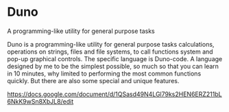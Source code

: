 # Duno
 A programming-like utility for general purpose tasks
 
Duno is a programming-like utility for general purpose tasks
calculations, operations on strings, files and file systems, to call functions
system and pop-up graphical controls.
The specific language is Duno-code. A language designed by me to be the
simplest possible, so much so that you can learn in 10 minutes, why
limited to performing the most common functions quickly.
But there are also some special and unique features.

https://docs.google.com/document/d/1QSasd49N4LGl79ks2HEN6ERZ211bL6NkK9wSn8XbJL8/edit
